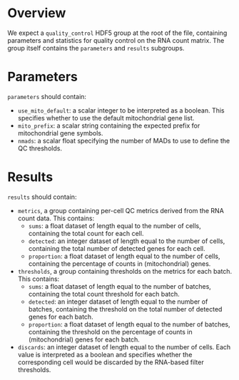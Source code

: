 # Overview

We expect a `quality_control` HDF5 group at the root of the file, containing parameters and statistics for quality control on the RNA count matrix.
The group itself contains the `parameters` and `results` subgroups.

# Parameters

`parameters` should contain:

- `use_mito_default`: a scalar integer to be interpreted as a boolean.
  This specifies whether to use the default mitochondrial gene list.
- `mito_prefix`: a scalar string containing the expected prefix for mitochondrial gene symbols.
- `nmads`: a scalar float specifying the number of MADs to use to define the QC thresholds.

# Results

`results` should contain:

- `metrics`, a group containing per-cell QC metrics derived from the RNA count data.
  This contains:
  - `sums`: a float dataset of length equal to the number of cells, containing the total count for each cell.
  - `detected`:  an integer dataset of length equal to the number of cells, containing the total number of detected genes for each cell.
  - `proportion`: a float dataset of length equal to the number of cells, containing the percentage of counts in (mitochondrial) genes.
- `thresholds`, a group containing thresholds on the metrics for each batch.
  This contains:
  - `sums`: a float dataset of length equal to the number of batches, containing the total count threshold for each batch.
  - `detected`:  an integer dataset of length equal to the number of batches, containing the threshold on the total number of detected genes for each batch.
  - `proportion`: a float dataset of length equal to the number of batches, containing the threshold on the percentage of counts in (mitochondrial) genes for each batch.
- `discards`: an integer dataset of length equal to the number of cells.
  Each value is interpreted as a boolean and specifies whether the corresponding cell would be discarded by the RNA-based filter thresholds.
